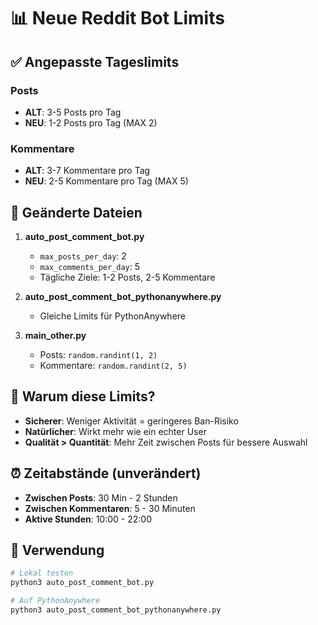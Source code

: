 # 📊 Neue Reddit Bot Limits

## ✅ Angepasste Tageslimits

### Posts
- **ALT**: 3-5 Posts pro Tag
- **NEU**: 1-2 Posts pro Tag (MAX 2)

### Kommentare  
- **ALT**: 3-7 Kommentare pro Tag
- **NEU**: 2-5 Kommentare pro Tag (MAX 5)

## 📁 Geänderte Dateien

1. **auto_post_comment_bot.py**
   - `max_posts_per_day`: 2
   - `max_comments_per_day`: 5
   - Tägliche Ziele: 1-2 Posts, 2-5 Kommentare

2. **auto_post_comment_bot_pythonanywhere.py** 
   - Gleiche Limits für PythonAnywhere

3. **main_other.py**
   - Posts: `random.randint(1, 2)`
   - Kommentare: `random.randint(2, 5)`

## 🎯 Warum diese Limits?

- **Sicherer**: Weniger Aktivität = geringeres Ban-Risiko
- **Natürlicher**: Wirkt mehr wie ein echter User
- **Qualität > Quantität**: Mehr Zeit zwischen Posts für bessere Auswahl

## ⏰ Zeitabstände (unverändert)

- **Zwischen Posts**: 30 Min - 2 Stunden
- **Zwischen Kommentaren**: 5 - 30 Minuten
- **Aktive Stunden**: 10:00 - 22:00

## 🚀 Verwendung

```bash
# Lokal testen
python3 auto_post_comment_bot.py

# Auf PythonAnywhere
python3 auto_post_comment_bot_pythonanywhere.py
```